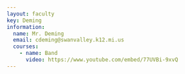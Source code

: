 ```yaml
---
layout: faculty
key: Deming
information:
  name: Mr. Deming
  email: cdeming@swanvalley.k12.mi.us
  courses:
    - name: Band
      video: https://www.youtube.com/embed/77UVBi-9xvQ
---
```

